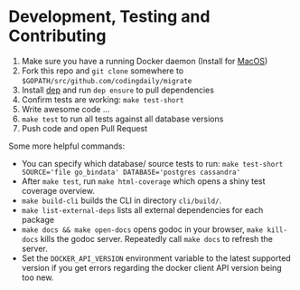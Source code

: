 # Development, Testing and Contributing

  1. Make sure you have a running Docker daemon
     (Install for [MacOS](https://docs.docker.com/docker-for-mac/))
  1. Fork this repo and `git clone` somewhere to `$GOPATH/src/github.com/codingdaily/migrate`
  1. Install [dep](https://github.com/golang/dep) and run `dep ensure` to pull dependencies
  1. Confirm tests are working: `make test-short`
  1. Write awesome code ...
  1. `make test` to run all tests against all database versions
  1. Push code and open Pull Request
 
Some more helpful commands:

  * You can specify which database/ source tests to run:
    `make test-short SOURCE='file go_bindata' DATABASE='postgres cassandra'`
  * After `make test`, run `make html-coverage` which opens a shiny test coverage overview.
  * `make build-cli` builds the CLI in directory `cli/build/`.
  * `make list-external-deps` lists all external dependencies for each package
  * `make docs && make open-docs` opens godoc in your browser, `make kill-docs` kills the godoc server.
    Repeatedly call `make docs` to refresh the server.
  * Set the `DOCKER_API_VERSION` environment variable to the latest supported version if you get errors regarding the docker client API version being too new.
